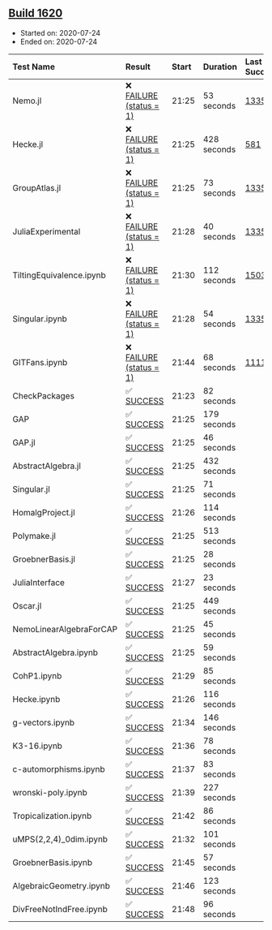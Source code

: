 ## [Build 1620](https://oscarci.mathematik.uni-kl.de/job/oscar-julia-1.4/1620/)

* Started on: 2020-07-24
* Ended on: 2020-07-24

| Test Name    | Result | Start | Duration | Last Success | First Failure |
|:-------------|:-------|:------|:---------|:-------------|:--------------|
| Nemo.jl | ❌ [FAILURE (status = 1)](https://oscarci.mathematik.uni-kl.de/job/oscar-julia-1.4/1620/artifact/logs/build-1620/Nemo.jl.log) | 21:25 | 53 seconds | [1335](https://oscarci.mathematik.uni-kl.de/job/oscar-julia-1.4/1335/) | [1336](https://oscarci.mathematik.uni-kl.de/job/oscar-julia-1.4/1336/) |
| Hecke.jl | ❌ [FAILURE (status = 1)](https://oscarci.mathematik.uni-kl.de/job/oscar-julia-1.4/1620/artifact/logs/build-1620/Hecke.jl.log) | 21:25 | 428 seconds | [581](https://oscarci.mathematik.uni-kl.de/job/oscar-julia-1.4/581/) | [582](https://oscarci.mathematik.uni-kl.de/job/oscar-julia-1.4/582/) |
| GroupAtlas.jl | ❌ [FAILURE (status = 1)](https://oscarci.mathematik.uni-kl.de/job/oscar-julia-1.4/1620/artifact/logs/build-1620/GroupAtlas.jl.log) | 21:25 | 73 seconds | [1335](https://oscarci.mathematik.uni-kl.de/job/oscar-julia-1.4/1335/) | [1336](https://oscarci.mathematik.uni-kl.de/job/oscar-julia-1.4/1336/) |
| JuliaExperimental | ❌ [FAILURE (status = 1)](https://oscarci.mathematik.uni-kl.de/job/oscar-julia-1.4/1620/artifact/logs/build-1620/JuliaExperimental.log) | 21:28 | 40 seconds | [1335](https://oscarci.mathematik.uni-kl.de/job/oscar-julia-1.4/1335/) | [1336](https://oscarci.mathematik.uni-kl.de/job/oscar-julia-1.4/1336/) |
| TiltingEquivalence.ipynb | ❌ [FAILURE (status = 1)](https://oscarci.mathematik.uni-kl.de/job/oscar-julia-1.4/1620/artifact/logs/build-1620/TiltingEquivalence.ipynb.log) | 21:30 | 112 seconds | [1503](https://oscarci.mathematik.uni-kl.de/job/oscar-julia-1.4/1503/) | [1504](https://oscarci.mathematik.uni-kl.de/job/oscar-julia-1.4/1504/) |
| Singular.ipynb | ❌ [FAILURE (status = 1)](https://oscarci.mathematik.uni-kl.de/job/oscar-julia-1.4/1620/artifact/logs/build-1620/Singular.ipynb.log) | 21:28 | 54 seconds | [1335](https://oscarci.mathematik.uni-kl.de/job/oscar-julia-1.4/1335/) | [1336](https://oscarci.mathematik.uni-kl.de/job/oscar-julia-1.4/1336/) |
| GITFans.ipynb | ❌ [FAILURE (status = 1)](https://oscarci.mathematik.uni-kl.de/job/oscar-julia-1.4/1620/artifact/logs/build-1620/GITFans.ipynb.log) | 21:44 | 68 seconds | [1111](https://oscarci.mathematik.uni-kl.de/job/oscar-julia-1.4/1111/) | [1112](https://oscarci.mathematik.uni-kl.de/job/oscar-julia-1.4/1112/) |
| CheckPackages | ✅ [SUCCESS](https://oscarci.mathematik.uni-kl.de/job/oscar-julia-1.4/1620/artifact/logs/build-1620/CheckPackages.log) | 21:23 | 82 seconds |  |  |
| GAP | ✅ [SUCCESS](https://oscarci.mathematik.uni-kl.de/job/oscar-julia-1.4/1620/artifact/logs/build-1620/GAP.log) | 21:25 | 179 seconds |  |  |
| GAP.jl | ✅ [SUCCESS](https://oscarci.mathematik.uni-kl.de/job/oscar-julia-1.4/1620/artifact/logs/build-1620/GAP.jl.log) | 21:25 | 46 seconds |  |  |
| AbstractAlgebra.jl | ✅ [SUCCESS](https://oscarci.mathematik.uni-kl.de/job/oscar-julia-1.4/1620/artifact/logs/build-1620/AbstractAlgebra.jl.log) | 21:25 | 432 seconds |  |  |
| Singular.jl | ✅ [SUCCESS](https://oscarci.mathematik.uni-kl.de/job/oscar-julia-1.4/1620/artifact/logs/build-1620/Singular.jl.log) | 21:25 | 71 seconds |  |  |
| HomalgProject.jl | ✅ [SUCCESS](https://oscarci.mathematik.uni-kl.de/job/oscar-julia-1.4/1620/artifact/logs/build-1620/HomalgProject.jl.log) | 21:26 | 114 seconds |  |  |
| Polymake.jl | ✅ [SUCCESS](https://oscarci.mathematik.uni-kl.de/job/oscar-julia-1.4/1620/artifact/logs/build-1620/Polymake.jl.log) | 21:25 | 513 seconds |  |  |
| GroebnerBasis.jl | ✅ [SUCCESS](https://oscarci.mathematik.uni-kl.de/job/oscar-julia-1.4/1620/artifact/logs/build-1620/GroebnerBasis.jl.log) | 21:25 | 28 seconds |  |  |
| JuliaInterface | ✅ [SUCCESS](https://oscarci.mathematik.uni-kl.de/job/oscar-julia-1.4/1620/artifact/logs/build-1620/JuliaInterface.log) | 21:27 | 23 seconds |  |  |
| Oscar.jl | ✅ [SUCCESS](https://oscarci.mathematik.uni-kl.de/job/oscar-julia-1.4/1620/artifact/logs/build-1620/Oscar.jl.log) | 21:25 | 449 seconds |  |  |
| NemoLinearAlgebraForCAP | ✅ [SUCCESS](https://oscarci.mathematik.uni-kl.de/job/oscar-julia-1.4/1620/artifact/logs/build-1620/NemoLinearAlgebraForCAP.log) | 21:25 | 45 seconds |  |  |
| AbstractAlgebra.ipynb | ✅ [SUCCESS](https://oscarci.mathematik.uni-kl.de/job/oscar-julia-1.4/1620/artifact/logs/build-1620/AbstractAlgebra.ipynb.log) | 21:25 | 59 seconds |  |  |
| CohP1.ipynb | ✅ [SUCCESS](https://oscarci.mathematik.uni-kl.de/job/oscar-julia-1.4/1620/artifact/logs/build-1620/CohP1.ipynb.log) | 21:29 | 85 seconds |  |  |
| Hecke.ipynb | ✅ [SUCCESS](https://oscarci.mathematik.uni-kl.de/job/oscar-julia-1.4/1620/artifact/logs/build-1620/Hecke.ipynb.log) | 21:26 | 116 seconds |  |  |
| g-vectors.ipynb | ✅ [SUCCESS](https://oscarci.mathematik.uni-kl.de/job/oscar-julia-1.4/1620/artifact/logs/build-1620/g-vectors.ipynb.log) | 21:34 | 146 seconds |  |  |
| K3-16.ipynb | ✅ [SUCCESS](https://oscarci.mathematik.uni-kl.de/job/oscar-julia-1.4/1620/artifact/logs/build-1620/K3-16.ipynb.log) | 21:36 | 78 seconds |  |  |
| c-automorphisms.ipynb | ✅ [SUCCESS](https://oscarci.mathematik.uni-kl.de/job/oscar-julia-1.4/1620/artifact/logs/build-1620/c-automorphisms.ipynb.log) | 21:37 | 83 seconds |  |  |
| wronski-poly.ipynb | ✅ [SUCCESS](https://oscarci.mathematik.uni-kl.de/job/oscar-julia-1.4/1620/artifact/logs/build-1620/wronski-poly.ipynb.log) | 21:39 | 227 seconds |  |  |
| Tropicalization.ipynb | ✅ [SUCCESS](https://oscarci.mathematik.uni-kl.de/job/oscar-julia-1.4/1620/artifact/logs/build-1620/Tropicalization.ipynb.log) | 21:42 | 86 seconds |  |  |
| uMPS(2,2,4)_0dim.ipynb | ✅ [SUCCESS](https://oscarci.mathematik.uni-kl.de/job/oscar-julia-1.4/1620/artifact/logs/build-1620/uMPS-2-2-4-_0dim.ipynb.log) | 21:32 | 101 seconds |  |  |
| GroebnerBasis.ipynb | ✅ [SUCCESS](https://oscarci.mathematik.uni-kl.de/job/oscar-julia-1.4/1620/artifact/logs/build-1620/GroebnerBasis.ipynb.log) | 21:45 | 57 seconds |  |  |
| AlgebraicGeometry.ipynb | ✅ [SUCCESS](https://oscarci.mathematik.uni-kl.de/job/oscar-julia-1.4/1620/artifact/logs/build-1620/AlgebraicGeometry.ipynb.log) | 21:46 | 123 seconds |  |  |
| DivFreeNotIndFree.ipynb | ✅ [SUCCESS](https://oscarci.mathematik.uni-kl.de/job/oscar-julia-1.4/1620/artifact/logs/build-1620/DivFreeNotIndFree.ipynb.log) | 21:48 | 96 seconds |  |  |
